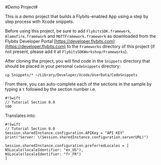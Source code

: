 #Demo Project#

This is a demo project that builds a Flybits-enabled App using a step by step process with Xcode snippets.

Before using this project, be sure to add ``FlybitsSDK.framework``, ``Alamofire.framework`` and ``MQTTFramework.framework`` as downloaded from the Flybits Developer Portal [https://developer.flybits.com](https://developer.flybits.com) to the ``Frameworks`` directory of this project (if not present, please add it at ``FlybitsSDKWorkshop/Frameworks``).

After cloning the project, you will find code in the `Snippets` directory that should be placed in your personal `CodeSnippets` directory:

``cp Snippets/* ~/Library/Developer/Xcode/UserData/CodeSnippets``

From there, you can auto-complete each of the sections in the sample by typing a `t` followed by the section number i.e.

```
#!Swift
// Tutorial Section 0.0
t00
```

Translates into:

```
#!Swift
// Tutorial Section 0.0
Session.sharedInstance.configuration.APIKey = "API KEY"
print("Server: \(Session.sharedInstance.configuration.serverURL)")

Session.sharedInstance.configuration.preferredLocales = [
NSLocale(localeIdentifier: "en_US"),
NSLocale(localeIdentifier: "fr_FR")
]
```